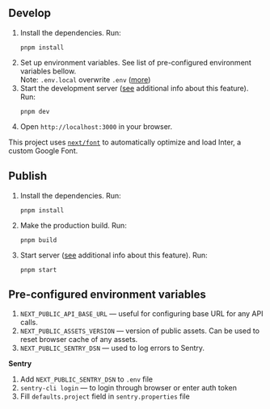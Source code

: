 ## Develop
1. Install the dependencies. Run:
    ```shell
    pnpm install
    ```
2. Set up environment variables. See list of pre-configured environment
   variables bellow. <br>
   Note: `.env.local` overwrite `.env` ([more](https://nextjs.org/docs/app/building-your-application/configuring/environment-variables))
3. Start the development server ([see](https://nextjs.org/docs/api-reference/cli#development) additional info about this feature). Run:
    ```shell
    pnpm dev
    ```
4. Open `http://localhost:3000` in your browser.

This project uses [`next/font`](https://nextjs.org/docs/basic-features/font-optimization) to automatically optimize and load Inter, a custom Google Font.

## Publish
1. Install the dependencies. Run:
    ```shell
    pnpm install
    ```
2. Make the production build. Run:
    ```shell
    pnpm build
    ```
3. Start server ([see](https://nextjs.org/docs/api-reference/cli#production) additional info about this feature). Run:
    ```shell
    pnpm start
    ```

## Pre-configured environment variables
1. `NEXT_PUBLIC_API_BASE_URL` — useful for configuring base URL for any
   API calls.
2. `NEXT_PUBLIC_ASSETS_VERSION` — version of public assets. Can be used
   to reset browser cache of any assets.
3. `NEXT_PUBLIC_SENTRY_DSN` — used to log errors to Sentry.

**Sentry**
1. Add `NEXT_PUBLIC_SENTRY_DSN` to `.env` file
2. `sentry-cli login` — to login through browser or enter auth token
3. Fill `defaults.project` field in `sentry.properties` file
